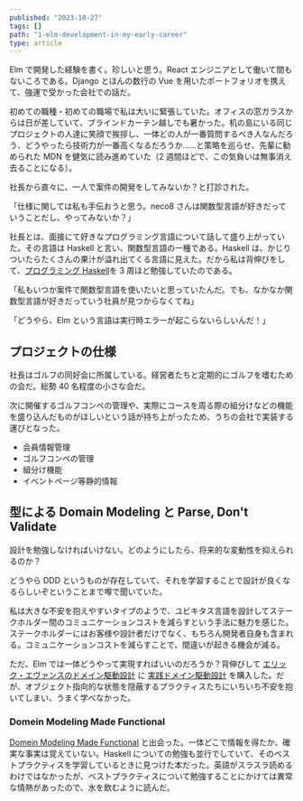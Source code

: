 ```yaml
---
published: "2023-10-27"
tags: []
path: "1-elm-development-in-my-early-career"
type: article
---
```


Elm で開発した経験を書く。珍しいと思う。React エンジニアとして働いて間もないころである。Django とほんの数行の Vue を用いたポートフォリオを携えて、強運で受かった会社での話だ。

初めての職種・初めての職場で私は大いに緊張していた。オフィスの窓ガラスからは日が差していて、ブラインドカーテン越しでも暑かった。机の島にいる同じプロジェクトの人達に笑顔で挨拶し、一体どの人が一番質問するべき人なんだろう、どうやったら技術力が一番高くなるだろうか……と策略を巡らせ、先輩に勧められた MDN を健気に読み進めていた（2 週間ほどで、この気負いは無事消え去ることになる）。

社長から直々に、一人で案件の開発をしてみないか？と打診された。

「仕様に関しては私も手伝おうと思う。neco8 さんは関数型言語が好きだっていうことだし、やってみないか？」

社長とは、面接にて好きなプログラミング言語について話して盛り上がっていた。その言語は Haskell と言い、関数型言語の一種である。Haskell は、かじりついたらたくさんの果汁が溢れ出てくる言語に見えた。だから私は背伸びをして、[プログラミング Haskell](https://www.amazon.co.jp/プログラミングHaskell-Graham-Hutton/dp/4274067815)を 3 周ほど勉強していたのである。

「私もいつか案件で関数型言語を使いたいと思っていたんだ。でも、なかなか関数型言語が好きだっていう社員が見つからなくてね」

「どうやら、Elm という言語は実行時エラーが起こらないらしいんだ！」

## プロジェクトの仕様

社長はゴルフの同好会に所属している。経営者たちと定期的にゴルフを嗜むための会だ。総勢 40 名程度の小さな会だ。

次に開催するゴルフコンペの管理や、実際にコースを周る際の組分けなどの機能を盛り込んだものがほしいという話が持ち上がったため、うちの会社で実装する運びとなった。

- 会員情報管理
- ゴルフコンペの管理
- 組分け機能
- イベントページ等静的情報

## 型による Domain Modeling と Parse, Don't Validate

設計を勉強しなければいけない。どのようにしたら、将来的な変動性を抑えられるのか？

どうやら DDD というものが存在していて、それを学習することで設計が良くなるらしいぞということまで噂で聞いていた。

私は大きな不安を抱えやすいタイプのようで、ユビキタス言語を設計してステークホルダー間のコミュニケーションコストを減らすという手法に魅力を感じた。ステークホルダーにはお客様や設計者だけでなく、もちろん開発者自身も含まれる。コミュニケーションコストを減らすことで、間違いが起きる機会が減る。

ただ、Elm では一体どうやって実現すればいいのだろうか？背伸びして [エリック・エヴァンスのドメイン駆動設計](https://www.amazon.co.jp/エリック・エヴァンスのドメイン駆動設計-Architects’Archive-ソフトウェア開発の実践-エリック・エヴァンス/dp/4798121967) に [実践ドメイン駆動設計](https://www.amazon.co.jp/-/en/ヴォーン・ヴァーノン/dp/479813161X/ref=pd_lpo_d_sccl_2/358-0477990-2495054?pd_rd_w=LpPPB&content-id=amzn1.sym.855d8f70-df76-4181-80b0-56e48ae3bb9b&pf_rd_p=855d8f70-df76-4181-80b0-56e48ae3bb9b&pf_rd_r=A8GSQ8C4STRFN9T4TXCS&pd_rd_wg=KhK3c&pd_rd_r=917384a2-3ef5-4a28-abb0-4ef9602fd7c5&pd_rd_i=479813161X&psc=1) を購入した。だが、オブジェクト指向的な状態を隠蔽するプラクティスたちにいちいち不安を抱いてしまい、うまく学べなかった。

### Domein Modeling Made Functional

[Domein Modeling Made Functional](https://www.amazon.co.jp/-/en/Scott-Wlaschin/dp/1680502549) と出会った。一体どこで情報を得たか、確実な事実は覚えていない。Haskell についての勉強も並行でしていて、そのベストプラクティスを学習しているときに見つけた本だった。英語がスラスラ読めるわけではなかったが、ベストプラクティスについて勉強することにかけては異常な情熱があったので、水を飲むように読んだ。
